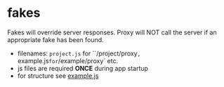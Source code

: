 # fakes

Fakes will override server responses.
Proxy will NOT call the server if an appropriate fake has been found.

* filenames: `project.js` for ``/project/proxy`, `example.js` for `/example/proxy` etc.
* js files are required __ONCE__ during app startup
* for structure see [example.js](./example.js)
